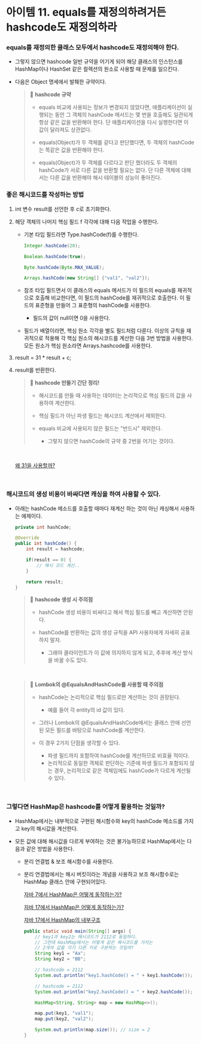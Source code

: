 # 아이템 11. equals를 재정의하려거든 hashcode도 재정의하라

### equals를 재정의한 클래스 모두에서 hashcode도 재정의해야 한다.
- 그렇지 않으면 hashcode 일반 규약을 어기게 되어 해당 클래스의 인스턴스를 HashMap이나 HashSet 같은 컬렉션의 원소로 사용할 때 문제를 일으킨다.
- 다음은 Object 명세에서 발췌한 규약이다.

    > 📌 **hashcode 규약**
    >
    > - equals 비교에 사용되는 정보가 변경되지 않았다면, 애플리케이션이 실행되는 동안 그 객체의 hashCode 메서드는 몇 번을 호출해도 일관되게 항상 같은 값을 반환해야 한다. 단 애플리케이션을 다시 실행한다면 이 값이 달라져도 상관없다.
    >
    > - equals(Object)가 두 객체를 같다고 판단했다면, 두 객체의 hashCode는 똑같은 값을 반환해야 한다.
    >
    > - equals(Object)가 두 객체를 다르다고 판단 했더라도 두 객체의 hashCode가 서로 다른 값을 반환할 필요는 없다. 단 다른 객체에 대해서는 다른 값을 반환해야 해시 테이블의 성능이 좋아진다.

### 좋은 해시코드를 작성하는 방법
1. int 변수 result를 선언한 후 c로 초기화한다.
 
2. 해당 객체의 나머지 핵심 필드 f 각각에 대해 다음 작업을 수행한다.
    - 기본 타입 필드라면 Type.hashCode(f)를 수행한다.
  
        ```java
        Integer.hashCode(20);

        Boolean.hashCode(true);

        Byte.hashCode(Byte.MAX_VALUE);

        Arrays.hashCode(new String[] {"val1", "val2"});

        ```

    - 참조 타입 필드면서 이 클래스의 equals 메서드가 이 필드의 equals를 재귀적으로 호출해 비교한다면, 이 필드의 hashCode를 재귀적으로 호출한다. 이 필드의 표준형을 만들어 그 표준형의 hashCode를 사용한다.
      - 필드의 값이 null이면 0을 사용한다.
    
    - 필드가 배열이라면, 핵심 원소 각각을 별도 필드처럼 다룬다. 이상의 규칙을 재귀적으로 적용해 각 핵심 원소의 해시코드를 계산한 다음 3번 방법을 사용한다. 모든 원소가 핵심 원소라면 Arrays.hashcode를 사용한다.
  
3. result = 31 * result + c;
4. result를 반환한다.

    > 📌 **hashcode 만들기 간단 정리!**
    >
    > - 해시코드를 만들 때 사용하는 데이터는 논리적으로 핵심 필드의 값을 사용하여 계산한다.
    >
    > - 핵심 필드가 아닌 파생 필드는 해시코드 계산에서 제외한다.
    > - equals 비교에 사용되지 않은 필드는 "반드시" 제외한다.
    >   - 그렇지 않으면 hashCode의 규약 중 2번을 어기는 것이다.

    <br>

    [왜 31을 사용할까?](https://velog.io/@indongcha/hashCode%EC%99%80-31)

    <br>

### 해시코드의 생성 비용이 바싸다면 캐싱을 하여 사용할 수 있다.

- 아래는 hashCode 메소드를 호출할 때마다 재계산 하는 것이 아닌 캐싱해서 사용하는 예제이다.

    ```java
    private int hashCode;

    @Override
    public int hashCode() {
        int result = hashcode;

        if(result == 0) {
            // 해시 코드 계산..
        }

        return result;
    }
    
    ```

    > 📌 **hashcode 생성 시 주의점**
    >
    > - hashCode 생성 비용이 비싸다고 해서 핵심 필드를 빼고 계산하면 안된다.
    >
    > - hashCode를 반환하는 값의 생성 규칙을 API 사용자에게 자세히 공표하지 말자.
    >   - 그래야 클라이언트가 이 값에 의지하지 않게 되고, 추후에 계산 방식을 바꿀 수도 있다.

    <br>

    > 📌 **Lombok의 @EqualsAndHashCode를 사용할 때 주의점**
    >
    > - hashCode는 논리적으로 핵심 필드로만 계산하는 것이 권장된다.
    >   - 예를 들어 각 entity의 id 값이 있다.
    >
    > - 그러나 Lombok의 @EqualsAndHashCode에서는 클래스 안에 선언된 모든 필드를 바탕으로 hashCode를 계산한다. 
    >
    > - 이 경우 2가지 단점을 생각할 수 있다.
    >   - 파생 필드까지 포함하여 hashCode를 계산하므로 비효율 적이다.
    >   - 논리적으로 동일한 객체로 판단하는 기준에 파생 필드가 포함되지 않는 경우, 논리적으로 같은 객체임에도 hashCode가 다르게 계산될 수 있다.


<br>

### 그렇다면 HashMap은 hashcode를 어떻게 활용하는 것일까?
- HashMap에서는 내부적으로 구현된 해시함수와 key의 hashCode 메소드를 가지고 key의 해시값을 계산한다.
  
- 모든 값에 대해 해시값을 다르게 부여하는 것은 불가능하므로 HashMap에서는 다음과 같은 방법을 사용한다.
  
  - 분리 연결법 & 보조 해시함수를 사용한다.
  - 분리 연결법에서는 해시 버킷이라는 개념을 사용하고 보조 해시함수로는 HashMap 클래스 안에 구현되어있다.


    [자바 7에서 HashMap은 어떻게 동작하는가?](https://d2.naver.com/helloworld/831311)

    [자바 17에서 HashMap은 어떻게 동작하는가?](https://howtodoinjava.com/java/collections/hashmap/how-hashmap-works-in-java/)

    [자바 17에서 HashMap의 내부구조](https://howtodoinjava.com/java/collections/hashmap/how-hashmap-works-in-java/)

    ```java
    public static void main(String[] args) {
		// key1과 key2는 해시코드가 2112로 동일하다.
		// 그런데 HashMap에서는 어떻게 같은 해시코드를 가지는
		// 2개의 값을 각기 다른 키로 구분하는 것일까?
		String key1 = "Aa";
		String key2 = "BB";

        // hashcode = 2112
		System.out.println("key1.hashCode() = " + key1.hashCode()); 

        // hashcode = 2112
		System.out.println("key2.hashCode() = " + key2.hashCode());

		HashMap<String, String> map = new HashMap<>();

		map.put(key1, "val1");
		map.put(key2, "val2");

		System.out.println(map.size()); // size = 2
	}
    ```